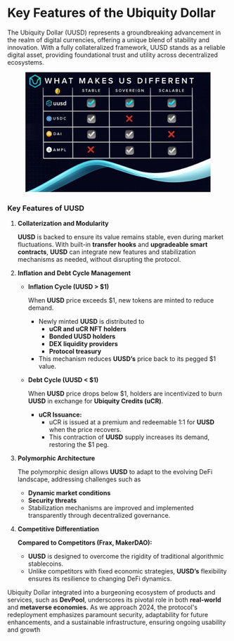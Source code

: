 # Key Features of the Ubiquity Dollar

The Ubiquity Dollar (UUSD) represents a groundbreaking advancement in the realm of digital currencies, offering a unique blend of stability and innovation. With a fully collateralized framework, UUSD stands as a reliable digital asset, providing foundational trust and utility across decentralized ecosystems. &#x20;

<figure><img src="../../../.gitbook/assets/Untitled design.jpg" alt=""><figcaption></figcaption></figure>

### Key Features of UUSD

1.  **Collaterization and Modularity**

    **UUSD** is backed to ensure its value remains stable, even during market fluctuations. With built-in **transfer hooks** and **upgradeable smart contracts**, **UUSD** can integrate new features and stabilization mechanisms as needed, without disrupting the protocol.
2. **Inflation and Debt Cycle Management**
   *   **Inflation Cycle (UUSD > $1)**

       When **UUSD** price exceeds $1, new tokens are minted to reduce demand.

       * Newly minted **UUSD** is distributed to
         * **uCR and uCR NFT holders**
         * **Bonded UUSD holders**
         * **DEX liquidity providers**
         * **Protocol treasury**
       * This mechanism reduces **UUSD’s** price back to its pegged $1 value.
   *   **Debt Cycle (UUSD < $1)**

       When **UUSD** price drops below $1, holders are incentivized to burn **UUSD** in exchange for **Ubiquity Credits (uCR)**.

       * **uCR Issuance:**
         * uCR is issued at a premium and redeemable 1:1 for **UUSD** when the price recovers.
         * This contraction of **UUSD** supply increases its demand, restoring the $1 peg.
3.  **Polymorphic Architecture**

    The polymorphic design allows **UUSD** to adapt to the evolving DeFi landscape, addressing challenges such as

    * **Dynamic market conditions**
    * **Security threats**
    * Stabilization mechanisms are improved and implemented transparently through decentralized governance.
4.  **Competitive Differentiation**

    &#x20;**Compared to Competitors (Frax, MakerDAO):**

    * **UUSD** is designed to overcome the rigidity of traditional algorithmic stablecoins.
    * Unlike competitors with fixed economic strategies, **UUSD’s** flexibility ensures its resilience to changing DeFi dynamics.

Ubiquity Dollar integrated into a burgeoning ecosystem of products and services, such as **DevPool**, underscores its pivotal role in both **real-world** and **metaverse economies.** As we approach 2024, the protocol's redeployment emphasizes paramount security, adaptability for future enhancements, and a sustainable infrastructure, ensuring ongoing usability and growth

